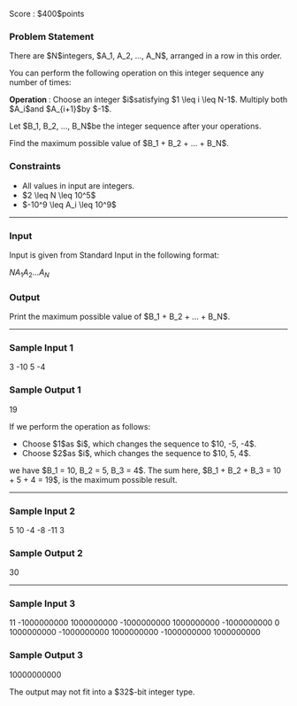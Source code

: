
<div>

<span>

<span>

<p>
Score : $400$points
</p>

<div>

<section>

### **Problem Statement**

<p>
There are $N$integers, $A_1, A_2, ..., A_N$, arranged in a row in this order.
</p>

<p>
You can perform the following operation on this integer sequence any number of times:
</p>

<p>

<strong>
Operation
</strong>
: Choose an integer $i$satisfying $1 \leq i \leq N-1$. Multiply both $A_i$and $A_{i+1}$by $-1$.
</p>

<p>
Let $B_1, B_2, ..., B_N$be the integer sequence after your operations.
</p>

<p>
Find the maximum possible value of $B_1 + B_2 + ... + B_N$.
</p>

</section>

</div>

<div>

<section>

### **Constraints**

<ul>

<li>
All values in input are integers.
</li>

<li>
$2 \leq N \leq 10^5$
</li>

<li>
$-10^9 \leq A_i \leq 10^9$
</li>

</ul>

</section>

</div>

---

<div>

<div>

<section>

### **Input**

<p>
Input is given from Standard Input in the following format:
</p>

<div>

$N$$A_1$$A_2$$...$$A_N$
</div>

</section>

</div>

<div>

<section>

### **Output**

<p>
Print the maximum possible value of $B_1 + B_2 + ... + B_N$.
</p>

</section>

</div>

</div>

---

<div>

<section>

### **Sample Input 1**

<div>

3
-10 5 -4

</div>

</section>

</div>

<div>

<section>

### **Sample Output 1**

<div>

19

</div>

<p>
If we perform the operation as follows:
</p>

<ul>

<li>
Choose $1$as $i$, which changes the sequence to $10, -5, -4$.
</li>

<li>
Choose $2$as $i$, which changes the sequence to $10, 5, 4$.
</li>

</ul>

<p>
we have $B_1 = 10, B_2 = 5, B_3 = 4$. The sum here, $B_1 + B_2 + B_3 = 10 + 5 + 4 = 19$, is the maximum possible result.
</p>

</section>

</div>

---

<div>

<section>

### **Sample Input 2**

<div>

5
10 -4 -8 -11 3

</div>

</section>

</div>

<div>

<section>

### **Sample Output 2**

<div>

30

</div>

</section>

</div>

---

<div>

<section>

### **Sample Input 3**

<div>

11
-1000000000 1000000000 -1000000000 1000000000 -1000000000 0 1000000000 -1000000000 1000000000 -1000000000 1000000000

</div>

</section>

</div>

<div>

<section>

### **Sample Output 3**

<div>

10000000000

</div>

<p>
The output may not fit into a $32$-bit integer type.
</p>

</section>

</div>

</span>

</span>

</div>
